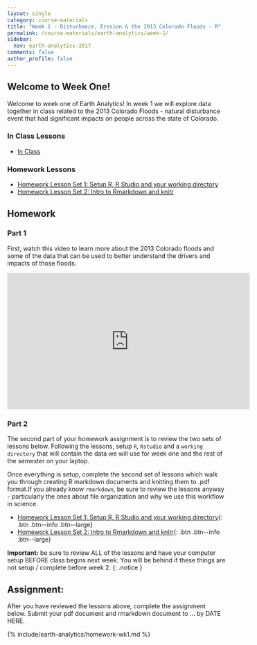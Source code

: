 ```yaml
---
layout: single
category: course-materials
title: "Week 1 - Disturbance, Erosion & the 2013 Colorado Floods - R"
permalink: /course-materials/earth-analytics/week-1/
sidebar:
  nav: earth-analytics-2017
comments: false
author_profile: false
---
```



<div class="notice--info" markdown="1">

## <i class="fa fa-ship" aria-hidden="true"></i> Welcome to Week One!

Welcome to week one of Earth Analytics! In week 1 we will explore data together
in class related to the 2013 Colorado Floods -  natural disturbance event that
had significant impacts on people across the state of Colorado.

### In Class Lessons
* [In Class](/course-materials/earth-analytics/week-1/co-floods-1-intro/)

### Homework Lessons

* [Homework Lesson Set 1: Setup R, R Studio and your working directory](/course-materials/earth-analytics/week-1/setup-r-rstudio/)
* [Homework Lesson Set 2: Intro to Rmarkdown and knitr](/course-materials/earth-analytics/week-1/intro-rmarkdown-knitr/)
</div>

## <i class="fa fa-pencil"></i> Homework


### Part 1
First, watch this video to learn more about the 2013 Colorado floods and some
of the data that can be used to better understand the drivers and impacts of those
floods.

<iframe width="560" height="315" src="https://www.youtube.com/embed/bUcWERTM-OA?rel=0&loop=1" frameborder="0" allowfullscreen></iframe>

### Part 2
The second part of your homework assignment is to review the two sets of lessons below. Following the lessons, setup `R`, `Rstudio` and a
`working directory` that will contain the data we will use for week one and the
rest of the semester on your laptop.

Once everything is setup, complete the second set of lessons which walk you
through creating R markdown documents and knitting them to .pdf format.If you already know `rmarkdown`, be sure to review the lessons anyway - particularly
the ones about file organization and why we use this workflow in science.

* [Homework Lesson Set 1: Setup R, R Studio and your working directory](/course-materials/earth-analytics/week-1/setup-r-rstudio/){: .btn .btn--info .btn--large}
* [Homework Lesson Set 2: Intro to Rmarkdown and knitr](/course-materials/earth-analytics/week-1/intro-rmarkdown-knitr/){: .btn .btn--info .btn--large}

<i class="fa fa-star" aria-hidden="true"></i> **Important:** be sure to review
ALL of the lessons and have your computer setup BEFORE class begins next week.
You will be behind if these things are not setup / complete before week 2.
{: .notice }

## Assignment:

After you have reviewed the lessons above, complete the assignment below.
Submit your pdf document and rmarkdown document to ... by DATE HERE.

{% include/earth-analytics/homework-wk1.md %}
